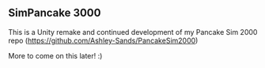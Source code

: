 ## SimPancake 3000

This is a Unity remake and continued development of my Pancake Sim 2000 repo (https://github.com/Ashley-Sands/PancakeSim2000)

More to come on this later! :)

